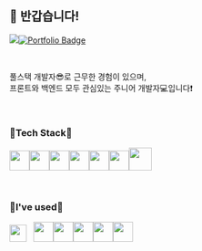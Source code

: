 ### <h2>👋 반갑습니다!</h2>

<a href="mailto:rudwn5142@naver.com" target="_blank"><img src="https://img.shields.io/badge/rudwn5142@naver.com-aaaaa?style=flat-square&logo=Naver&logoColor=white"/></a>[![Portfolio Badge](https://img.shields.io/badge/Portfolio-ffffff?style=flat-square&logo=Notion&logoColor=black&link=https://www.notion.so/Geon-Lee-0a2ead807ec24791b5f75a5d0974fca8)](https://fate-chartreuse-2a7.notion.site/4f495e9c4b604673bd193f87b159f05f)

<br>

풀스택 개발자😎로 근무한 경험이 있으며, <br>
프론트와 백엔드 모두 관심있는 주니어 개발자💻입니다❗

<br>

<h3>🌱Tech Stack🌱</h3>

<img height="35" src="https://img.shields.io/badge/-FFFFFF?style=flat-square&logo=javascript"/><img height="35" src="https://img.shields.io/badge/-FFFFFF?style=flat-square&logo=react"/><img height="35" src="https://img.shields.io/badge/-FFFFFF?style=flat-square&logo=python"/><img height="35" src="https://img.shields.io/badge/-FFFFFF?style=flat-square&logo=django&logoColor=black"/><img height="35" src="https://img.shields.io/badge/-FFFFFF?style=flat-square&logo=html5"/><img height="35" src="https://img.shields.io/badge/-FFFFFF?style=flat-square&logo=css3&logoColor=0000FF"/><img height="40" src="https://img.shields.io/badge/-FFFFFF?style=flat-square&logo=mysql"/>


<br>

<h3>🔭I've used🔭</h3>

<img height="30" src="https://user-images.githubusercontent.com/97934158/203979149-70e0b4e1-bdf2-44b9-8994-264af1804da9.png"/>&nbsp;&nbsp;&nbsp;<img height="35" src="https://img.shields.io/badge/-FFFFFF?style=flat-square&logo=notion&logoColor=black"/><img height="35" src="https://img.shields.io/badge/-FFFFFF?style=flat-square&logo=git"/><img height="35" src="https://img.shields.io/badge/-FFFFFF?style=flat-square&logo=github&logoColor=black"/><img height="35" src="https://img.shields.io/badge/-FFFFFF?style=flat-square&logo=postman"/><img height="35" src="https://img.shields.io/badge/-FFFFFF?style=flat-square&logo=Amazon S3"/>



